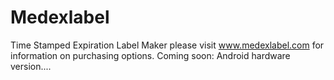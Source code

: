 # Medexlabel
Time Stamped Expiration Label Maker
please visit www.medexlabel.com for information on purchasing options.
Coming soon: Android hardware version....
